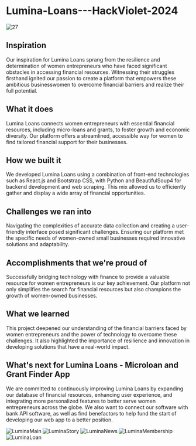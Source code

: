 # Lumina-Loans---HackViolet-2024

![27](https://github.com/pdoo2004/Lumina-Loans---HackViolet-2024/assets/130791427/74a3e2e9-58f3-42c3-a994-9753b78993a7)

## Inspiration

Our inspiration for Lumina Loans sprang from the resilience and determination of women entrepreneurs who have faced significant obstacles in accessing financial resources. Witnessing their struggles firsthand ignited our passion to create a platform that empowers these ambitious businesswomen to overcome financial barriers and realize their full potential.

## What it does

Lumina Loans connects women entrepreneurs with essential financial resources, including micro-loans and grants, to foster growth and economic diversity. Our platform offers a streamlined, accessible way for women to find tailored financial support for their businesses.

## How we built it

We developed Lumina Loans using a combination of front-end technologies such as React.js and Bootstrap CSS, with Python and BeautifulSoup4 for backend development and web scraping. This mix allowed us to efficiently gather and display a wide array of financial opportunities.

## Challenges we ran into

Navigating the complexities of accurate data collection and creating a user-friendly interface posed significant challenges. Ensuring our platform met the specific needs of women-owned small businesses required innovative solutions and adaptability.

## Accomplishments that we're proud of

Successfully bridging technology with finance to provide a valuable resource for women entrepreneurs is our key achievement. Our platform not only simplifies the search for financial resources but also champions the growth of women-owned businesses.

## What we learned

This project deepened our understanding of the financial barriers faced by women entrepreneurs and the power of technology to overcome these challenges. It also highlighted the importance of resilience and innovation in developing solutions that have a real-world impact.

## What's next for Lumina Loans - Microloan and Grant Finder App

We are committed to continuously improving Lumina Loans by expanding our database of financial resources, enhancing user experience, and integrating more personalized features to better serve women entrepreneurs across the globe. We also want to connect our software with bank API software, as well as find benefactors to help fund the start of developing our web app to a better position.

![LuminaMain](https://github.com/pdoo2004/Lumina-Loans---HackViolet-2024/assets/130791427/f4186230-c1a7-456e-8dda-389bf2af236f)
![LuminaStory](https://github.com/pdoo2004/Lumina-Loans---HackViolet-2024/assets/130791427/6621ac0a-c2b4-4f0e-aea4-e89eaf002148)
![LuminaNews](https://github.com/pdoo2004/Lumina-Loans---HackViolet-2024/assets/130791427/2222f6bf-76e6-482a-b11b-632c4d44ad77)
![LuminaMembership](https://github.com/pdoo2004/Lumina-Loans---HackViolet-2024/assets/130791427/377c6920-2e04-4375-a6ef-a29f2da099d2)
![LuminaLoan](https://github.com/pdoo2004/Lumina-Loans---HackViolet-2024/assets/130791427/3f764d54-46e3-4c97-a685-281ee8ecd355)
